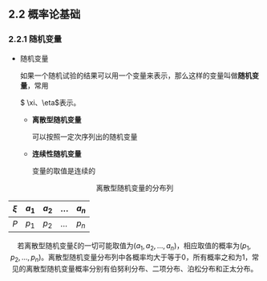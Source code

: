 ## 2.2 概率论基础

### 2.2.1 随机变量

* 随机变量

  如果一个随机试验的结果可以用一个变量来表示，那么这样的变量叫做**随机变量**，常用

  $ \xi、\eta$表示。

  * **离散型随机变量**

    可以按照一定次序列出的随机变量

  * **连续性随机变量**

    变量的取值是连续的

<center>离散型随机变量的分布列<center>

| $\xi$ | $a_1$ | $a_2$ | $\ldots$ | $a_n$ |
| ----- | ----- | ----- | -------- | ----- |
| $P$   | $p_1$ | $p_2$ | $\ldots$ | $p_n$ |

若离散型随机变量$\xi$的一切可能取值为$(a_1,a_2,\ldots,a_n)$，相应取值的概率为$(p_1,p_2,\dots,p_n)$。离散型随机变量分布列中各概率均大于等于0，所有概率之和为1，常见的离散型随机变量概率分别有伯努利分布、二项分布、泊松分布和正太分布。